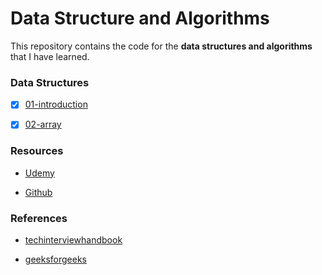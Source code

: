 # Data Structure and Algorithms

This repository contains the code for the **data structures and algorithms** that I have learned.

### Data Structures

* [x] [01-introduction](./archive/01-introduction/README.md)

* [x] [02-array](./archive/02-array/README.md)


### Resources 

* [Udemy](https://www.udemy.com/course/python-for-data-structures-algorithms-and-interviews/)

* [Github](https://github.com/jmportilla/Python-for-Algorithms--Data-Structures--and-Interviews)

### References

* [techinterviewhandbook](https://www.techinterviewhandbook.org/coding-interview-study-plan/#week-1/)

* [geeksforgeeks](https://www.geeksforgeeks.org/data-structures/)